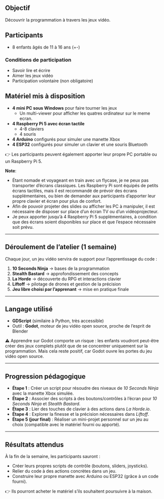 
## Objectif

Découvrir la programmation à travers les jeux vidéo.

## Participants

* 8 enfants âgés de 11 à 16 ans (+-)

### Conditions de participation

* Savoir lire et écrire
* Aimer les jeux vidéo
* Participation volontaire (non obligatoire)

## Matériel mis à disposition

* **4 mini PC sous Windows** pour faire tourner les jeux
  * Un multi-viewer pour afficher les quatres ordinateur sur le meme ecran. 
* **4 Raspberry Pi 5 avec écran tactile**
  * 4-8 claviers
  * 4 souris
* **4 Arduino** configurés pour simuler une manette Xbox
* **4 ESP32** configurés pour simuler un clavier et une souris Bluetooth
  
👉 Les participants peuvent également apporter leur propre PC portable ou un Raspberry Pi 5.  

**Note**:
* Étant nomade et voyageant en train avec un flycase, je ne peux pas transporter d’écrans classiques. Les Raspberry Pi sont équipés de petits écrans tactiles, mais il est recommandé de prévoir des écrans supplémentaires, ou bien de demander aux participants d’apporter leur propre clavier et écran pour plus de confort.
* Afin de pouvoir projeter des slides ou afficher les PC à manipuler, il est nécessaire de disposer sur place d’un écran TV ou d’un vidéoprojecteur.
* Je peux apporter jusqu’à 4 Raspberry Pi 5 supplémentaires, à condition que des écrans soient disponibles sur place et que l’espace nécessaire soit prévu.


---

## Déroulement de l’atelier (1 semaine)

Chaque jour, un jeu vidéo servira de support pour l’apprentissage du code :

1. **10 Seconds Ninja** → bases de la programmation
2. **Stealth Bastard** → approfondissement des concepts
3. **La Horde** → découverte du RPG et interactions clavier
4. **Liftoff** → pilotage de drones et gestion de la précision
5. **Jeu libre choisi par l’apprenant** → mise en pratique finale

---

## Langage utilisé

* **GDScript** (similaire à Python, très accessible)
* Outil : **Godot**, moteur de jeu vidéo open source, proche de l’esprit de Blender

⚠️ Apprendre sur Godot comporte un risque : les enfants voudront peut-être créer des jeux complets plutôt que de se concentrer uniquement sur la programmation. Mais cela reste positif, car Godot ouvre les portes du jeu vidéo open source.

---

## Progression pédagogique

* **Étape 1** : Créer un script pour résoudre des niveaux de *10 Seconds Ninja* avec la manette Xbox simulée.
* **Étape 2** : Associer des scripts à des boutons/contrôles à l’écran pour *10 Seconds Ninja* et *Stealth Bastard*.
* **Étape 3** : Lier des touches de clavier à des actions dans *La Horde.io*.
* **Étape 4** : Explorer la finesse et la précision nécessaires dans *Liftoff*.
* **Étape 5 (jour final)** : Réaliser un mini-projet personnel sur un jeu au choix (compatible avec le matériel fourni ou apporté).

---

## Résultats attendus

À la fin de la semaine, les participants sauront :

* Créer leurs propres scripts de contrôle (boutons, sliders, joysticks).
* Relier du code à des actions concrètes dans un jeu.
* Construire leur propre manette avec Arduino ou ESP32 (grâce à un code fourni).

👉 Ils pourront acheter le matériel s’ils souhaitent poursuivre à la maison.

